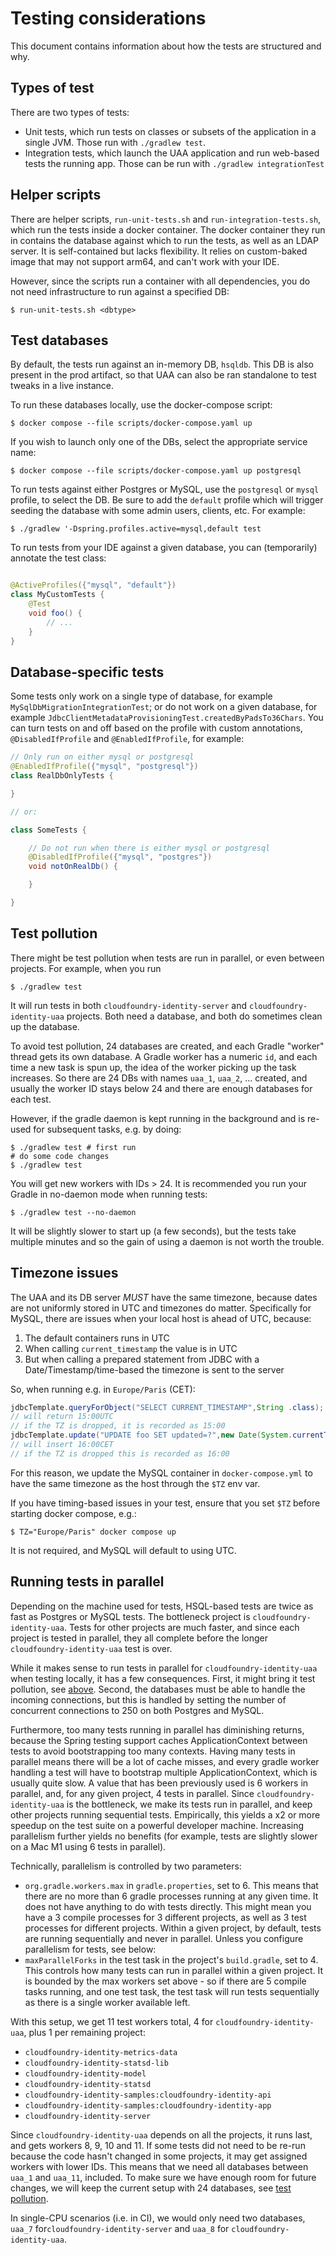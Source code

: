 # Testing considerations

This document contains information about how the tests are structured and why.

## Types of test

There are two types of tests:

- Unit tests, which run tests on classes or subsets of the application in a single JVM. Those run with `./gradlew test`.
- Integration tests, which launch the UAA application and run web-based tests the running app. Those can be run with
  `./gradlew integrationTest`

## Helper scripts

There are helper scripts, `run-unit-tests.sh` and `run-integration-tests.sh`, which run the tests inside a docker
container. The docker container they run in contains the database against which to run the tests, as well as an LDAP
server. It is self-contained but lacks flexibility. It relies on custom-baked image that may not support arm64, and
can't work with your IDE.

However, since the scripts run a container with all dependencies, you do not need infrastructure to run against a
specified DB:

    $ run-unit-tests.sh <dbtype>

## Test databases

By default, the tests run against an in-memory DB, `hsqldb`. This DB is also present in the prod artifact, so that
UAA can also be ran standalone to test tweaks in a live instance.

To run these databases locally, use the docker-compose script:

    $ docker compose --file scripts/docker-compose.yaml up

If you wish to launch only one of the DBs, select the appropriate service name:

    $ docker compose --file scripts/docker-compose.yaml up postgresql

To run tests against either Postgres or MySQL, use the `postgresql` or `mysql` profile, to select the DB. Be sure
to add the `default` profile which will trigger seeding the database with some admin users, clients, etc. For example:

    $ ./gradlew '-Dspring.profiles.active=mysql,default test

To run tests from your IDE against a given database, you can (temporarily) annotate the test class:

```java

@ActiveProfiles({"mysql", "default"})
class MyCustomTests {
    @Test
    void foo() {
        // ...
    }
}
```

## Database-specific tests

Some tests only work on a single type of database, for example `MySqlDbMigrationIntegrationTest`; or do not work on a
given database, for example `JdbcClientMetadataProvisioningTest.createdByPadsTo36Chars`. You can turn tests on and off
based on the profile with custom annotations, `@DisabledIfProfile` and `@EnabledIfProfile`, for example:

```java
// Only run on either mysql or postgresql
@EnabledIfProfile({"mysql", "postgresql"})
class RealDbOnlyTests {

}

// or:

class SomeTests {

    // Do not run when there is either mysql or postgresql
    @DisabledIfProfile({"mysql", "postgres"})
    void notOnRealDb() {

    }

}
```

## Test pollution

There might be test pollution when tests are run in parallel, or even between projects. For example, when you run

    $ ./gradlew test

It will run tests in both `cloudfoundry-identity-server` and `cloudfoundry-identity-uaa` projects. Both need a database,
and both do sometimes clean up the database.

To avoid test pollution, 24 databases are created, and each Gradle "worker" thread gets its own database. A Gradle
worker has a numeric `id`, and each time a new task is spun up, the idea of the worker picking up the task increases.
So there are 24 DBs with names `uaa_1`, `uaa_2`, ... created, and usually the worker ID stays below 24 and there are
enough databases for each test.

However, if the gradle daemon is kept running in the background and is re-used for subsequent tasks, e.g. by doing:

    $ ./gradlew test # first run
    # do some code changes
    $ ./gradlew test

You will get new workers with IDs > 24. It is recommended you run your Gradle in no-daemon mode when running tests:

    $ ./gradlew test --no-daemon

It will be slightly slower to start up (a few seconds), but the tests take multiple minutes and so the gain of using
a daemon is not worth the trouble.

## Timezone issues

The UAA and its DB server _MUST_ have the same timezone, because dates are not uniformly stored in UTC and timezones
do matter. Specifically for MySQL, there are issues when your local host is ahead of UTC, because:

1. The default containers runs in UTC
2. When calling `current_timestamp` the value is in UTC
3. But when calling a prepared statement from JDBC with a Date/Timestamp/time-based the timezone is sent to the server

So, when running e.g. in `Europe/Paris` (CET):

```java
jdbcTemplate.queryForObject("SELECT CURRENT_TIMESTAMP",String .class);
// will return 15:00UTC
// if the TZ is dropped, it is recorded as 15:00
jdbcTemplate.update("UPDATE foo SET updated=?",new Date(System.currentTimeMillis()));
// will insert 16:00CET
// if the TZ is dropped this is recorded as 16:00
```

For this reason, we update the MySQL container in `docker-compose.yml` to have the same timezone as the host through
the `$TZ` env var.

If you have timing-based issues in your test, ensure that you set `$TZ` before starting docker compose, e.g.:

    $ TZ="Europe/Paris" docker compose up

It is not required, and MySQL will default to using UTC.

## Running tests in parallel

Depending on the machine used for tests, HSQL-based tests are twice as fast as Postgres or MySQL tests. The bottleneck
project is `cloudfoundry-identity-uaa`. Tests for other projects are much faster, and since each project is tested in
parallel, they all complete before the longer `cloudfoundry-identity-uaa` test is over.

While it makes sense to run tests in parallel for `cloudfoundry-identity-uaa` when testing locally, it has a few
consequences. First, it might bring it test pollution, see [above](#test-pollution). Second, the databases must be able
to handle the incoming connections, but this is handled by setting the number of concurrent connections to 250 on both
Postgres and MySQL.

Furthermore, too many tests running in parallel has diminishing returns, because the Spring testing support caches
ApplicationContext between tests to avoid bootstrapping too many contexts. Having many tests in parallel means there
will be a lot of cache misses, and every gradle worker handling a test will have to bootstrap multiple
ApplicationContext, which is usually quite slow. A value that has been previously used is 6 workers in parallel, and,
for any given project, 4 tests in parallel. Since `cloudfoundry-identity-uaa` is the bottleneck, we make its tests run
in parallel, and keep other projects running sequential tests. Empirically, this yields a x2 or more speedup on the test
suite on a powerful developer machine. Increasing parallelism further yields no benefits (for example, tests are
slightly slower on a Mac M1 using 6 tests in parallel).

Technically, parallelism is controlled by two parameters:

- `org.gradle.workers.max` in `gradle.properties`, set to 6. This means that there are no more than 6 gradle processes
  running at any given time. It does not have anything to do with tests directly. This might mean you have a 3 compile
  processes for 3 different projects, as well as 3 test processes for different projects. Within a given project, by
  default, tests are running sequentially and never in parallel. Unless you configure parallelism for tests, see below:
- `maxParallelForks` in the test task in the project's `build.gradle`, set to 4. This controls how many tests can run in
  parallel within a given project. It is bounded by the max workers set above - so if there are 5 compile tasks running,
  and one test task, the test task will run tests sequentially as there is a single worker available left.

With this setup, we get 11 test workers total, 4 for `cloudfoundry-identity-uaa`, plus 1 per remaining project:

- `cloudfoundry-identity-metrics-data`
- `cloudfoundry-identity-statsd-lib`
- `cloudfoundry-identity-model`
- `cloudfoundry-identity-statsd`
- `cloudfoundry-identity-samples:cloudfoundry-identity-api`
- `cloudfoundry-identity-samples:cloudfoundry-identity-app`
- `cloudfoundry-identity-server`

Since `cloudfoundry-identity-uaa` depends on all the projects, it runs last, and gets workers 8, 9, 10 and 11. If some
tests did not need to be re-run because the code hasn't changed in some projects, it may get assigned workers with lower
IDs. This means that we need all databases between `uaa_1` and `uaa_11`, included. To make sure we have enough room for
future changes, we will keep the current setup with 24 databases, see [test pollution](#test-pollution).

In single-CPU scenarios (i.e. in CI), we would only need two databases, `uaa_7` for`cloudfoundry-identity-server` and
`uaa_8` for `cloudfoundry-identity-uaa`.